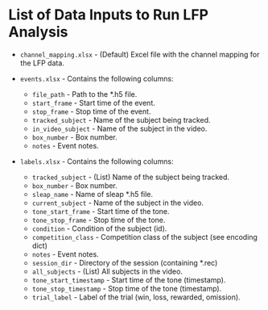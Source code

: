 # List of Data Inputs to Run LFP Analysis

- `channel_mapping.xlsx` - (Default) Excel file with the channel mapping for the LFP data.


- `events.xlsx` - Contains the following columns:
  - `file_path` - Path to the *.h5 file.
  - `start_frame` - Start time of the event.
  - `stop_frame` - Stop time of the event.
  - `tracked_subject` - Name of the subject being tracked.
  - `in_video_subject` - Name of the subject in the video.
  - `box_number` - Box number.
  - `notes` - Event notes.


- `labels.xlsx` - Contains the following columns:
  - `tracked_subject` - (List) Name of the subject being tracked.
  - `box_number` - Box number.
  - `sleap_name` - Name of sleap *.h5 file.
  - `current_subject` - Name of the subject in the video.
  - `tone_start_frame` - Start time of the tone.
  - `tone_stop_frame` - Stop time of the tone.
  - `condition` - Condition of the subject (id).
  - `competition_class` - Competition class of the subject (see encoding dict)
  - `notes` - Event notes.
  - `session_dir` - Directory of the session (containing *.rec)
  - `all_subjects` - (List) All subjects in the video.
  - `tone_start_timestamp` - Start time of the tone (timestamp).
  - `tone_stop_timestamp` - Stop time of the tone (timestamp).
  - `trial_label` - Label of the trial (win, loss, rewarded, omission).